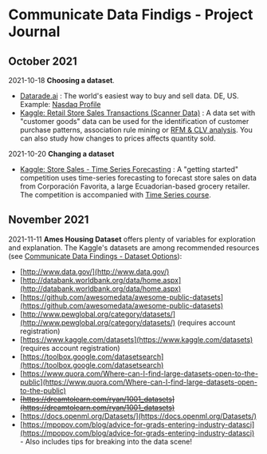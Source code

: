 # Communicate Data Findigs - Project Journal
## October 2021
2021-10-18 **Choosing a dataset**.
- [Datarade.ai](https://about.datarade.ai/) : The world's easiest way to buy and sell data. DE, US. Example: [Nasdaq Profile](https://datarade.ai/data-providers/nasdaq-market-data-feeds/profile)
- [Kaggle: Retail Store Sales Transactions (Scanner Data)](https://www.kaggle.com/marian447/retail-store-sales-transactions) : A data set with "customer goods" data can be used for the identification of customer purchase patterns, association rule mining or [RFM & CLV analysis](https://www.analyticsvidhya.com/blog/2021/04/customer-lifetime-value-using-rfm-analysis/). You can also study how changes to prices affects quantity sold.

2021-10-20 **Changing a dataset**
- [Kaggle: Store Sales - Time Series Forecasting](https://www.kaggle.com/c/store-sales-time-series-forecasting) : A "getting started" competition uses time-series forecasting to forecast store sales on data from Corporación Favorita, a large Ecuadorian-based grocery retailer. The competition is accompanied  with [Time Series course](https://www.kaggle.com/learn/time-series).

## November 2021
2021-11-11 **Ames Housing Dataset** offers plenty of variables for exploration and explanation. The Kaggle's datasets are among recommended resources (see [Communicate Data Findings - Dataset Options](https://docs.google.com/document/d/e/2PACX-1vQmkX4iOT6Rcrin42vslquX2_wQCjIa_hbwD0xmxrERPSOJYDtpNc_3wwK_p9_KpOsfA6QVyEHdxxq7/pub)):
- [http://www.data.gov/](http://www.data.gov/)
- [http://databank.worldbank.org/data/home.aspx](http://databank.worldbank.org/data/home.aspx)
- [https://github.com/awesomedata/awesome-public-datasets](https://github.com/awesomedata/awesome-public-datasets)
- [http://www.pewglobal.org/category/datasets/](http://www.pewglobal.org/category/datasets/) (requires account registration)
- [https://www.kaggle.com/datasets](https://www.kaggle.com/datasets) (requires account registration)
- [https://toolbox.google.com/datasetsearch](https://toolbox.google.com/datasetsearch)
- [https://www.quora.com/Where-can-I-find-large-datasets-open-to-the-public](https://www.quora.com/Where-can-I-find-large-datasets-open-to-the-public)
- ~~[https://dreamtolearn.com/ryan/1001_datasets](https://dreamtolearn.com/ryan/1001_datasets)~~
- [https://docs.openml.org/Datasets/](https://docs.openml.org/Datasets/)
- [https://mpopov.com/blog/advice-for-grads-entering-industry-datasci](https://mpopov.com/blog/advice-for-grads-entering-industry-datasci) - Also includes tips for breaking into the data scene!
